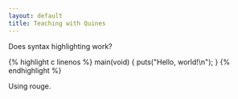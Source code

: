 ```yaml
---
layout: default
title: Teaching with Quines
---
```


Does syntax highlighting work?

{% highlight c linenos %}
main(void)
{
	puts("Hello, world!\n");
}
{% endhighlight %}

Using rouge.
